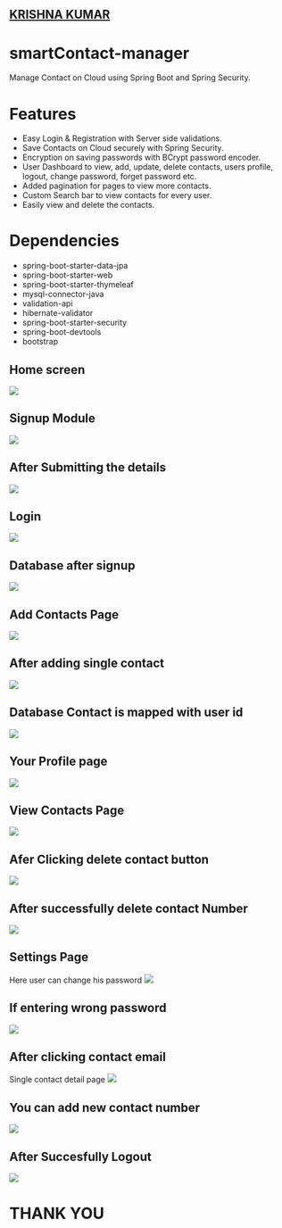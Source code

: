 ## [KRISHNA KUMAR](https://krishnakumaryadav.netlify.app/)


# smartContact-manager

Manage Contact on Cloud using Spring Boot and Spring Security.


# Features
  - Easy Login & Registration with Server side validations.
  - Save Contacts on Cloud securely with Spring Security.
  - Encryption on saving passwords with BCrypt password encoder.
  - User Dashboard to view, add, update, delete contacts, users profile, logout, change password, forget password etc.
  - Added pagination for pages to view more contacts. 
  - Custom Search bar to view contacts for every user.
  - Easily view and delete the contacts.



 # Dependencies
  - spring-boot-starter-data-jpa
  - spring-boot-starter-web
  - spring-boot-starter-thymeleaf
  - mysql-connector-java
  - validation-api
  - hibernate-validator
  - spring-boot-starter-security
  - spring-boot-devtools
  - bootstrap

## Home screen
![](https://github.com/Krishna12345825/smartContact-manager/blob/master/images/image1.png)
## Signup Module
![](https://github.com/Krishna12345825/smartContact-manager/blob/master/images/image2.png)
## After Submitting the details
![](https://github.com/Krishna12345825/smartContact-manager/blob/master/images/image3.png)
## Login 
![](https://github.com/Krishna12345825/smartContact-manager/blob/master/images/image4.png)
## Database after signup
![](https://github.com/Krishna12345825/smartContact-manager/blob/master/images/image5.png)
## Add Contacts Page
![](https://github.com/Krishna12345825/smartContact-manager/blob/master/images/image6.png)
## After adding single contact
![](https://github.com/Krishna12345825/smartContact-manager/blob/master/images/image7.png)
## Database Contact is mapped with user id
![](https://github.com/Krishna12345825/smartContact-manager/blob/master/images/image8.png)
## Your Profile page
![](https://github.com/Krishna12345825/smartContact-manager/blob/master/images/image9.png)
## View Contacts Page
![](https://github.com/Krishna12345825/smartContact-manager/blob/master/images/image10.png)
## Afer Clicking delete contact button
![](https://github.com/Krishna12345825/smartContact-manager/blob/master/images/image11.png)
## After successfully delete contact Number
![](https://github.com/Krishna12345825/smartContact-manager/blob/master/images/image12.png)
## Settings Page
Here user can change his password
![](https://github.com/Krishna12345825/smartContact-manager/blob/master/images/image13.png)
## If entering wrong password
![](https://github.com/Krishna12345825/smartContact-manager/blob/master/images/image14.png)
## After clicking contact email 

Single contact detail page
![](https://github.com/Krishna12345825/smartContact-manager/blob/master/images/image15.png)
## You can add new contact number
![](https://github.com/Krishna12345825/smartContact-manager/blob/master/images/image16.png)
## After Succesfully Logout
![](https://github.com/Krishna12345825/smartContact-manager/blob/master/images/image17.png)


# THANK YOU

